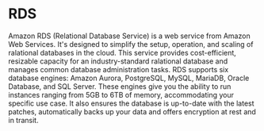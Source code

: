 # RDS

Amazon RDS (Relational Database Service) is a web service from Amazon Web Services. It's designed to simplify the setup, operation, and scaling of ralational databases in the cloud. This service provides cost-efficient, resizable capacity for an industry-standard ralational database and manages common database administration tasks. RDS supports six database engines: Amazon Aurora, PostgreSQL, MySQL, MariaDB, Oracle Database, and SQL Server. These engines give you the ability to run instances ranging from 5GB to 6TB of memory, accommodating your specific use case. It also ensures the database is up-to-date with the latest patches, automatically backs up your data and offers encryption at rest and in transit.
